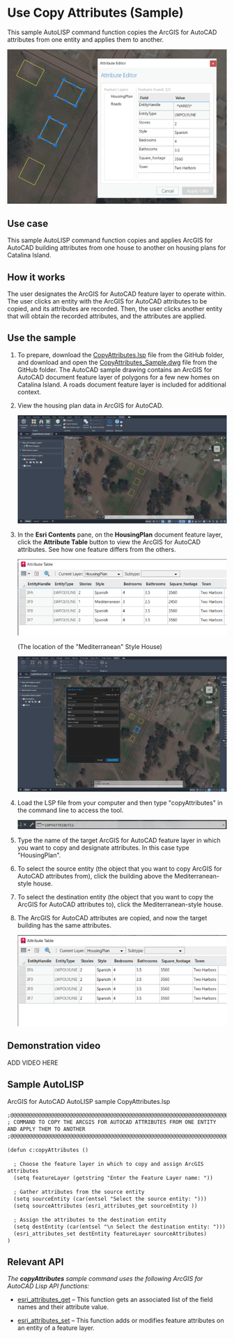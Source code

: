 # Use Copy Attributes (Sample)

This sample AutoLISP command function copies the ArcGIS for AutoCAD attributes from one entity and applies them to another.

![Cover_](../Images/cover.png)

## Use case

This sample AutoLISP command function copies and applies ArcGIS for AutoCAD building attributes from one house to another on housing plans for Catalina Island.

## How it works 

The user designates the ArcGIS for AutoCAD feature layer to operate within. The user clicks an entity with the ArcGIS for AutoCAD attributes to be copied, and its attributes are recorded. Then, the user clicks another entity that will obtain the recorded attributes, and the attributes are applied.

## Use the sample

1. To prepare, download the [CopyAttributes.lsp](https://devtopia.esri.com/amb13827/AFA-Samples/blob/main/SampleCodeAndDemos/CopyAttributes/CopyAttributes.lsp) file from the GitHub folder, and download and open the [CopyAttributes_Sample.dwg](https://devtopia.esri.com/amb13827/AFA-Samples/blob/main/SampleCodeAndDemos/CopyAttributes/CopyAttributes_Sample.dwg) file from the GitHub folder. The AutoCAD sample drawing contains an ArcGIS for AutoCAD document feature layer of polygons for a few new homes on Catalina Island. A roads document feature layer is included for additional context. 

2.	View the housing plan data in ArcGIS for AutoCAD.

      ![Before_](../Images/1.png)

3. In the **Esri Contents** pane, on the **HousingPlan** document feature layer, click the **Attribute Table** button to view the ArcGIS for AutoCAD attributes. See how one feature differs from the others.

     ![AttributeTableBefore_](../Images/2.png)

     

     (The location of the "Mediterranean" Style House)

     ![Identify_](../Images/3.png)

     

5.	Load the LSP file from your computer and then type "copyAttributes" in the command line to access the tool.

      ![CommandLine_](../Images/4.png)
   
5. Type the name of the target ArcGIS for AutoCAD feature layer in which you want to copy and designate attributes. In this case type "HousingPlan".

6. To select the source entity (the object that you want to copy ArcGIS for AutoCAD attributes from), click the building above the Mediterranean-style house.

7. To select the destination entity (the object that you want to copy the ArcGIS for AutoCAD attributes to), click the Mediterranean-style house. 

9. The ArcGIS for AutoCAD attributes are copied, and now the target building has the same attributes. 

   ![AfterAttributes_](../Images/5.png)

## Demonstration video

ADD VIDEO HERE

## Sample AutoLISP

ArcGIS for AutoCAD AutoLISP sample CopyAttributes.lsp
``` LISP
;@@@@@@@@@@@@@@@@@@@@@@@@@@@@@@@@@@@@@@@@@@@@@@@@@@@@@@@@@@@@@@@@@@@@@@@@@@@@@@@@@@@@@@@@@@@@@@@@@@@@
; COMMAND TO COPY THE ARCGIS FOR AUTOCAD ATTRIBUTES FROM ONE ENTITY AND APPLY THEM TO ANOTHER
;@@@@@@@@@@@@@@@@@@@@@@@@@@@@@@@@@@@@@@@@@@@@@@@@@@@@@@@@@@@@@@@@@@@@@@@@@@@@@@@@@@@@@@@@@@@@@@@@@@@@

(defun c:copyAttributes ()
  
  ; Choose the feature layer in which to copy and assign ArcGIS attributes 
  (setq featureLayer (getstring "Enter the Feature Layer name: "))
  
  ; Gather attributes from the source entity
  (setq sourceEntity (car(entsel "Select the source entity: ")))
  (setq sourceAttributes (esri_attributes_get sourceEntity ))
  
  ; Assign the attributes to the destination entity
  (setq destEntity (car(entsel "\n Select the destination entity: ")))
  (esri_attributes_set destEntity featureLayer sourceAttributes)
)
```

## Relevant API

_The **copyAttributes** sample command uses the following ArcGIS for AutoCAD Lisp API functions:_

- [esri_attributes_get](https://doc.arcgis.com/en/arcgis-for-autocad/latest/commands-api/esri-attributes-get.htm) – This function gets an associated list of the field names and their attribute value.

- [esri_attributes_set](https://doc.arcgis.com/en/arcgis-for-autocad/latest/commands-api/esri-attribute-set.htm) – This function adds or modifies feature attributes on an entity of a feature layer.
